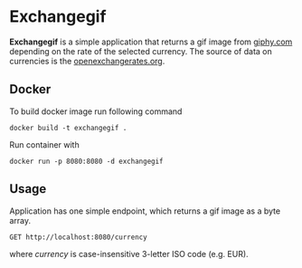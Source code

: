 # Exchangegif

**Exchangegif** is a simple application that returns a gif image from [giphy.com](https://giphy.com) depending on the rate of the selected currency.
The source of data on currencies is the [openexchangerates.org](https://openexchangerates.org/).

## Docker

To build docker image run following command

```
docker build -t exchangegif .
```
Run container with
```
docker run -p 8080:8080 -d exchangegif
```

## Usage

Application has one simple endpoint, which returns a gif image as a byte array.

```
GET http://localhost:8080/currency
```

where *currency* is case-insensitive 3-letter ISO code (e.g. EUR).

